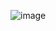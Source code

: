 ![image](https://user-images.githubusercontent.com/57623915/182392041-1ba0c222-fcc2-4bda-b30b-0ab2ed4bf180.png)

